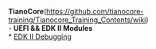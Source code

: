 **TianoCore**(https://github.com/tianocore-training/Tianocore_Training_Contents/wiki)  
    - **UEFI && EDK II Modules**  
    * [EDK II Debugging](https://github.com/tianocore-training/Presentation_FW/blob/master/FW/Presentations/_D_02_EDK_II_Debugging_Pres_gp.pdf)
